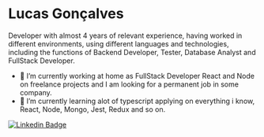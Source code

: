 # Lucas Gonçalves

Developer with almost 4 years of relevant experience, having worked in different environments, using different languages and technologies, including the functions of Backend Developer, Tester, Database Analyst and FullStack Developer.

- 🔭 I’m currently working at home as FullStack Developer React and Node on freelance projects and I am looking for a permanent job in some company. 
- 🌱 I’m currently learning alot of typescript applying on everything i know, React, Node, Mongo, Jest, Redux and so on.

[![Linkedin Badge](https://img.shields.io/badge/-LinkedIn-blue?style=for-the-badge&logo=Linkedin&logoColor=white&link=https://www.linkedin.com/in/lucas-gon%C3%A7alves-3a7911b2/?locale=pt_BR)](https://www.linkedin.com/in/lucas-gon%C3%A7alves-3a7911b2/?locale=pt_BR)
